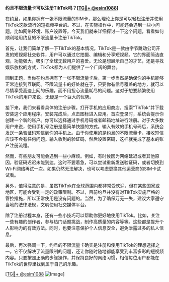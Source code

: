 **约旦不限流量卡可以注册TikTok吗？[[TG💪+ @esim1088](https://t.me/s/esim1088)]**

在约旦，如果你拥有一张不限流量的SIM卡，那么理论上你是可以轻松注册并使用TikTok这款流行的短视频平台的。不过，在实际操作中，可能还会遇到一些小问题，比如网络环境、账户设置等。今天我们就来详细探讨一下这个问题，看看如何顺利地用约旦的不限流量卡注册TikTok。

首先，让我们简单了解一下TikTok的基本情况。TikTok是一款由字节跳动公司开发的短视频社交软件，用户可以通过它拍摄、编辑和分享短视频。它的界面简洁直观，功能强大，吸引了全球无数用户的喜爱。无论是想展示自己的才艺，还是寻找娱乐放松的方式，TikTok都为人们提供了一个广阔的舞台。

回到正题，当你在约旦拥有了一张不限流量卡后，第一步当然是确保你的手机能够正常连接到互联网。不限流量卡的好处就在于，只要你有信号覆盖的地方，就可以尽情享受高速上网的乐趣，而不用担心流量耗尽的问题。这对于想要频繁使用TikTok的用户来说，无疑是一个巨大的优势。

接下来，我们来看看具体的注册步骤。打开手机的应用商店，搜索“TikTok”并下载安装这个应用程序。安装完成后，点击图标进入应用。首次登录时，系统会提示你创建一个新的账户。你可以选择通过手机号码或者邮箱地址进行注册。对于大多数用户来说，使用手机号注册是最简单快捷的方式。输入有效的手机号码后，系统会发送一条验证码短信到你的手机上。由于你使用的是约旦的不限流量卡，接收短信应该不会有任何问题。输入收到的验证码，然后设置密码，这样就完成了基本的账户注册流程。

然而，有些朋友可能会遇到一些小麻烦。例如，有时候因为网络延迟或者其他原因，验证码迟迟未能到达。这时不要着急，可以尝试重新发送验证码，或者切换到Wi-Fi网络再试一次。如果仍然无法解决，也可以考虑更换其他运营商的SIM卡试试看。

另外，值得注意的是，虽然TikTok在全球范围内都非常受欢迎，但在某些国家或地区，可能会受到一定的政策限制。不过，目前约旦并没有对TikTok实施严格的管控措施，所以正常使用是没有问题的。当然，为了确保万无一失，建议大家遵守当地的法律法规，文明使用社交媒体平台。

除了注册过程本身，还有一些小技巧可以帮助你更好地使用TikTok。比如，关注一些有趣的创作者，参与热门话题挑战，制作高质量的内容等等。这些都是提升个人影响力的有效方法。同时，也要注意保护个人信息安全，避免泄露过多的私人信息。

最后，再次强调一下，约旦的不限流量卡确实是注册和使用TikTok的理想选择之一。它不仅解决了流量限制的问题，还让你随时随地都能享受到丰富多彩的短视频内容。只要按照正确的步骤操作，并保持良好的网络习惯，相信每位用户都能在TikTok的世界里找到属于自己的乐趣。

[[TG💪+ @esim1088](https://t.me/s/esim1088) ![Image](https://i.postimg.cc/4NQfJmqS/Snipaste-2025-05-13-00-14-12.png)]